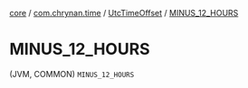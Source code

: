 [core](../../index.md) / [com.chrynan.time](../index.md) / [UtcTimeOffset](index.md) / [MINUS_12_HOURS](./-m-i-n-u-s_12_-h-o-u-r-s.md)

# MINUS_12_HOURS

(JVM, COMMON) `MINUS_12_HOURS`